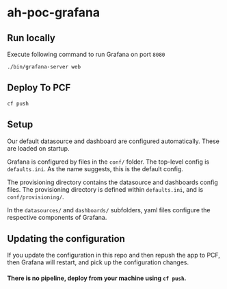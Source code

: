 # ah-poc-grafana

## Run locally

Execute following command to run Grafana on port `8080`

`./bin/grafana-server web`

## Deploy To PCF

`cf push`

## Setup

Our default datasource and dashboard are configured automatically. These are loaded on startup.

Grafana is configured by files in the `conf/` folder. The top-level config is `defaults.ini`. As the name suggests, this is the default config.

The provisioning directory contains the datasource and dashboards config files. The provisioning directory
is defined within `defaults.ini`, and is `conf/provisioning/`.

In the `datasources/` and `dashboards/` subfolders, yaml files configure the respective components of Grafana.

## Updating the configuration

If you update the configuration in this repo and then repush the app to PCF, then Grafana will restart, and pick up the configuration changes.

#### There is no pipeline, deploy from your machine using `cf push`.
